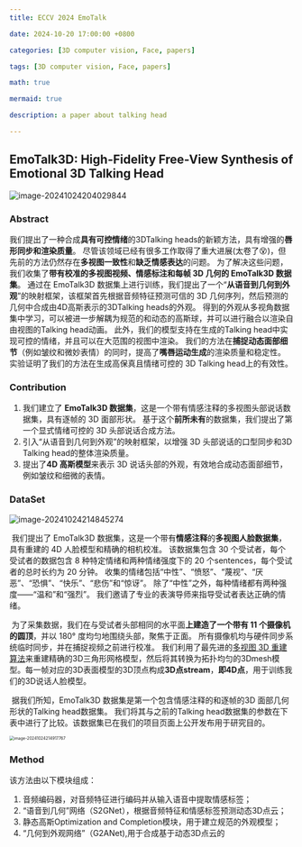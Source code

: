 ```yaml
---
title: ECCV 2024 EmoTalk

date: 2024-10-20 17:00:00 +0800

categories: [3D computer vision, Face, papers]

tags: [3D computer vision, Face, papers]

math: true

mermaid: true

description: a paper about talking head

---
```


## EmoTalk3D: High-Fidelity Free-View Synthesis of Emotional 3D Talking Head

![image-20241024204029844](D:\Github\caimingshuo.github.io\imgs\3dv\3dv9\EmoTalk.png)

### Abstract

我们提出了一种合成**具有可控情绪**的3DTalking heads的新颖方法，具有增强的**唇形同步和渲染质量**。 尽管该领域已经有很多工作取得了重大进展(太卷了😵)，但先前的方法仍然存在**多视图一致性**和**缺乏情感表达**的问题。 为了解决这些问题，我们收集了**带有校准的多视图视频、情感标注和每帧 3D 几何的 EmoTalk3D 数据集**。 通过在 EmoTalk3D 数据集上进行训练，我们提出了一个“**从语音到几何到外观**”的映射框架，该框架首先根据音频特征预测可信的 3D 几何序列，然后预测的几何中合成由4D高斯表示的3DTalking heads的外观。 得到的外观从多视角数据集中学习，可以被进一步解耦为规范的和动态的高斯球，并可以进行融合以渲染自由视图的Talking head动画。 此外，我们的模型支持在生成的Talking head中实现可控的情绪，并且可以在大范围的视图中渲染。 我们的方法在**捕捉动态面部细节**（例如皱纹和微妙表情）的同时，提高了**嘴唇运动生成**的渲染质量和稳定性。 实验证明了我们的方法在生成高保真且情绪可控的 3D Talking head上的有效性。

### Contribution

1. 我们建立了 **EmoTalk3D 数据集**，这是一个带有情感注释的多视图头部说话数据集，具有逐帧的 3D 面部形状。 基于这个**前所未有**的数据集，我们提出了第一个显式情绪可控的 3D 头部说话合成方法。
2. 引入“从语音到几何到外观”的映射框架，以增强 3D 头部说话的口型同步和3D Talking head的整体渲染质量。
3. 提出了**4D 高斯模型**来表示 3D 说话头部的外观，有效地合成动态面部细节，例如皱纹和细微的表情。

### DataSet

![image-20241024214845274](D:\Github\caimingshuo.github.io\imgs\3dv\3dv9\EmoTalk_dataset.png)

​		我们提出了 EmoTalk3D 数据集，这是一个带有**情感注释**的**多视图人脸数据集**，具有重建的 4D 人脸模型和精确的相机校准。 该数据集包含 30 个受试者，每个受试者的数据包含 8 种特定情绪和两种情绪强度下的 20 个sentences，每个受试者的总时长约为 20 分钟。 收集的情绪包括“中性”、“愤怒”、“蔑视”、“厌恶”、“恐惧”、“快乐”、“悲伤”和“惊讶”。 除了“中性”之外，每种情绪都有两种强度——“温和”和“强烈”。 我们邀请了专业的表演导师来指导受试者表达正确的情绪。

​		为了采集数据，我们在与受试者头部相同的水平面**上建造了一个带有 11 个摄像机的圆顶**，并以 180° 度均匀地围绕头部，聚焦于正面。 所有摄像机均与硬件同步系统临时同步，并在捕捉视频之前进行校准。 我们利用了最先进的[多视图 3D 重建算法](https://github.com/jzhangbs/Vis-MVSNet)来重建精确的3D三角形网格模型，然后将其转换为拓扑均匀的3Dmesh模型。每一帧对应的3D表面模型的3D顶点构成**3D点stream**，**即4D点**，用于训练我们的3D说话人脸模型。

​		据我们所知，EmoTalk3D 数据集是第一个包含情感注释的和逐帧的3D 面部几何形状的Talking head数据集。 我们将其与之前的Talking head数据集的参数在下表中进行了比较。该数据集已在我们的项目页面上公开发布用于研究目的。 

<img src="D:\Github\caimingshuo.github.io\imgs\3dv\3dv9\dataset_para.png" alt="image-20241024214917767" style="zoom:50%;" />

### Method

该方法由以下模块组成：

1. 音频编码器，对音频特征进行编码并从输入语音中提取情感标签；  
2. “语音到几何”网络（S2GNet），根据音频特征和情感标签预测动态3D点云；
3. 静态高斯Optimization and Completion模块，用于建立规范的外观模型；
4. “几何到外观网络”（G2ANet),用于合成基于动态3D点云的